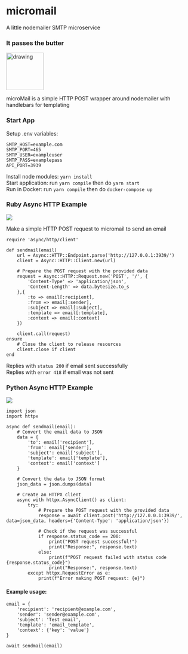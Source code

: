 # micromail

A little nodemailer SMTP microservice

### It passes the butter

<img src="https://i.imgur.com/sVYSwYB.gif" alt="drawing" width="100"/>  
  
microMail is a simple HTTP POST wrapper around nodemailer with handlebars for templating

### Start App

Setup .env variables:

```
SMTP_HOST=example.com
SMTP_PORT=465
SMTP_USER=exampleuser
SMTP_PASS=examplepass
API_PORT=3939
```

Install node modules: `yarn install`  
Start application: run `yarn compile` then do `yarn start`  
Run in Docker: run `yarn compile` then do `docker-compose up`

<h3> Ruby Async HTTP Example</h3>
<img src="https://skillicons.dev/icons?i=ruby"/>  
  
Make a simple HTTP POST request to micromail to send an email

```
require 'async/http/client'

def sendmail(email)
    url = Async::HTTP::Endpoint.parse('http://127.0.0.1:3939/')
    client = Async::HTTP::Client.new(url)

    # Prepare the POST request with the provided data
    request = Async::HTTP::Request.new('POST', '/', {
        'Content-Type' => 'application/json',
        'Content-Length' => data.bytesize.to_s
    },{
        :to => email[:recipient],
        :from => email[:sender],
        :subject => email[:subject],
        :template => email[:template],
        :context => email[:context]
    })

    client.call(request)
ensure
    # Close the client to release resources
    client.close if client
end
```

Replies with `status 200` if email sent successfully  
Replies with `error 418` if email was not sent

<h3>Python Async HTTP Example</h3>
<img src="https://skillicons.dev/icons?i=python"/>

```
import json
import httpx

async def sendmail(email):
    # Convert the email data to JSON
    data = {
        'to': email['recipient'],
        'from': email['sender'],
        'subject': email['subject'],
        'template': email['template'],
        'context': email['context']
    }

    # Convert the data to JSON format
    json_data = json.dumps(data)

    # Create an HTTPX client
    async with httpx.AsyncClient() as client:
        try:
            # Prepare the POST request with the provided data
            response = await client.post('http://127.0.0.1:3939/', data=json_data, headers={'Content-Type': 'application/json'})

            # Check if the request was successful
            if response.status_code == 200:
                print("POST request successful!")
                print("Response:", response.text)
            else:
                print(f"POST request failed with status code {response.status_code}")
                print("Response:", response.text)
        except httpx.RequestError as e:
            print(f"Error making POST request: {e}")
```

#### Example usage:

```
email = {
    'recipient': 'recipient@example.com',
    'sender': 'sender@example.com',
    'subject': 'Test email',
    'template': 'email_template',
    'context': {'key': 'value'}
}

await sendmail(email)
```
